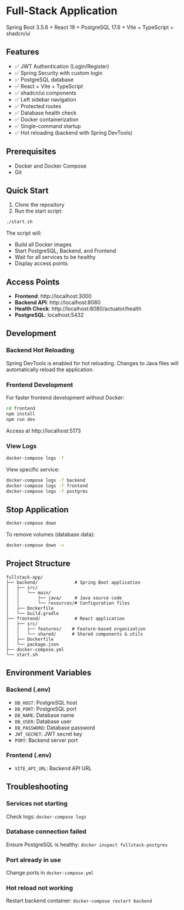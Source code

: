# Full-Stack Application

Spring Boot 3.5.6 + React 19 + PostgreSQL 17.6 + Vite + TypeScript + shadcn/ui

## Features

- ✅ JWT Authentication (Login/Register)
- ✅ Spring Security with custom login
- ✅ PostgreSQL database
- ✅ React + Vite + TypeScript
- ✅ shadcn/ui components
- ✅ Left sidebar navigation
- ✅ Protected routes
- ✅ Database health check
- ✅ Docker containerization
- ✅ Single-command startup
- ✅ Hot reloading (backend with Spring DevTools)

## Prerequisites

- Docker and Docker Compose
- Git

## Quick Start

1. Clone the repository
2. Run the start script:

```bash
./start.sh
```

The script will:
- Build all Docker images
- Start PostgreSQL, Backend, and Frontend
- Wait for all services to be healthy
- Display access points

## Access Points

- **Frontend**: http://localhost:3000
- **Backend API**: http://localhost:8080
- **Health Check**: http://localhost:8080/actuator/health
- **PostgreSQL**: localhost:5432

## Development

### Backend Hot Reloading

Spring DevTools is enabled for hot reloading. Changes to Java files will automatically reload the application.

### Frontend Development

For faster frontend development without Docker:

```bash
cd frontend
npm install
npm run dev
```

Access at http://localhost:5173

### View Logs

```bash
docker-compose logs -f
```

View specific service:
```bash
docker-compose logs -f backend
docker-compose logs -f frontend
docker-compose logs -f postgres
```

## Stop Application

```bash
docker-compose down
```

To remove volumes (database data):
```bash
docker-compose down -v
```

## Project Structure

```
fullstack-app/
├── backend/              # Spring Boot application
│   ├── src/
│   │   └── main/
│   │       ├── java/     # Java source code
│   │       └── resources/# Configuration files
│   ├── Dockerfile
│   └── build.gradle
├── frontend/             # React application
│   ├── src/
│   │   ├── features/    # Feature-based organization
│   │   └── shared/      # Shared components & utils
│   ├── Dockerfile
│   └── package.json
├── docker-compose.yml
└── start.sh
```

## Environment Variables

### Backend (.env)
- `DB_HOST`: PostgreSQL host
- `DB_PORT`: PostgreSQL port
- `DB_NAME`: Database name
- `DB_USER`: Database user
- `DB_PASSWORD`: Database password
- `JWT_SECRET`: JWT secret key
- `PORT`: Backend server port

### Frontend (.env)
- `VITE_API_URL`: Backend API URL

## Troubleshooting

### Services not starting
Check logs: `docker-compose logs`

### Database connection failed
Ensure PostgreSQL is healthy: `docker inspect fullstack-postgres`

### Port already in use
Change ports in `docker-compose.yml`

### Hot reload not working
Restart backend container: `docker-compose restart backend`
